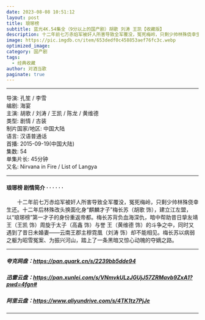 ```yaml
---
date: 2023-08-08 10:51:12
layout: post
title: 琅琊榜
subtitle: 蓝光4K.54集全（9分以上的国产剧）胡歌 刘涛 王凯【收藏版】
description: 十二年前七万赤焰军被奸人所害导致全军覆没，冤死梅岭，只剩少帅林殊侥幸生还。十二年后林殊改头换面化身“麒麟才子”梅长苏（胡歌 饰），建立江左盟，以“琅琊榜”第一才子的身份重返帝都.....
image: https://pic.imgdb.cn/item/653dedf0c458853aef76fc3c.webp
optimized_image: 
category: 国产剧
tags:
  - 经典收藏
author: 对酒当歌
paginate: true
---
```



---

导演: 孔笙 / 李雪  
编剧: 海宴  
主演: 胡歌 / 刘涛 / 王凯 / 陈龙 / 黄维德  
类型: 剧情 / 古装  
制片国家/地区: 中国大陆  
语言: 汉语普通话  
首播: 2015-09-19(中国大陆)  
集数: 54  
单集片长: 45分钟  
又名: Nirvana in Fire / List of Langya  

---

#### 琅琊榜 剧情简介 · · · · · ·

　　十二年前七万赤焰军被奸人所害导致全军覆没，冤死梅岭，只剩少帅林殊侥幸生还。十二年后林殊改头换面化身“麒麟才子”梅长苏（胡歌 饰），建立江左盟，以“琅琊榜”第一才子的身份重返帝都。梅长苏背负血海深仇，暗中帮助昔日挚友靖王（王凯 饰）周旋于太子（高鑫 饰）与誉 王（黄维德 饰）的斗争之中，同时又遇到了昔日未婚妻——云南王郡主穆霓凰（刘涛 饰）却不能相见。梅长苏以病弱之躯为昭雪冤案、为振兴河山，踏上了一条黑暗又惊心动魄的夺嫡之路。

---

##### 夸克网盘：<https://pan.quark.cn/s/2239bb5dde94>

##### 迅雷云盘：<https://pan.xunlei.com/s/VNmvkULzJGUjJ57ZRMavb9ZxA1?pwd=4fgn#>

##### 阿里云盘：<https://www.aliyundrive.com/s/4TK1tz7PjJe>

---
